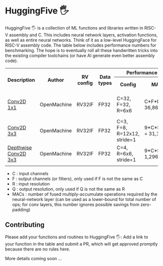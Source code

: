 # HuggingFive :raised_hand_with_fingers_splayed:
HuggingFive :raised_hand_with_fingers_splayed: is a collection of ML functions and libraries written in RISC-V assembly and C.  This includes neural network layers, activation functions, as well as entire neural networks. Think of it as a low-level HuggingFace for RISC-V assembly code.  The table below includes performance numbers for benchmarking.  The hope is to eventually roll all these handwritten tricks into the existing compiler toolchains (or have AI generate even better assembly code). 

<table>
  <tr>
    <th rowspan="2">Description</td>
    <th rowspan="2">Author</td>
    <th rowspan="2">RV config</td>
    <th rowspan="2">Data types</td>
    <th colspan="5">Performance numbers for an exemplary config</td>
    <th rowspan="2">Notes</td>
  </tr> <tr>
    <th>Config</td>
    <th>MACs</td>
    <th>Ops</td>
    <th><b>Register utilization</b></td>
    <th><b>Memory size (B)</b></td>   
  </tr> <tr>
    <!--- Conv2D 1x1 --->
    <td><a href='https://github.com/OpenMachine-ai/tinyfive/blob/main/layer_examples.py'>Conv2D 1x1</a></td>
    <td>OpenMachine</td>
    <td>RV32IF</td>
    <td>FP32</td>
    <td>C=32, F=32, R=6x6</td>
    <td>C*F*R*R = 36,864</td>
    <td>57,953</td>
    <td>8/31 x-regs, 21/32 f-regs</td>
    <td></td>
    <td></td>
  </tr> <tr>
    <!--- Conv2D 3x3 --->
    <td><a href='https://github.com/OpenMachine-ai/tinyfive/blob/main/layer_examples.py'>Conv2D 3x3</a></td>
    <td>OpenMachine</td>
    <td>RV32IF</td>
    <td>FP32</td>
    <td>C=3, F=8, R=12x12, stride=1</td>
    <td>9*C*F*R*R = 31,104</td>
    <td>TBD</td>
    <td>TBD</td>
    <td></td>
    <td></td>
  </tr> <tr>
    <!--- Depthwise Conv2D 3x3 --->
    <td><a href='https://github.com/OpenMachine-ai/tinyfive/blob/main/layer_examples.py'>Depthwise Conv2D 3x3</a></td>
    <td>OpenMachine</td>
    <td>RV32IF</td>
    <td>FP32</td>
    <td>C=4, R=6x6, stride=1</td>
    <td>9*C*R*R = 1,296</td>
    <td>TBD</td>
    <td>TBD</td>
    <td></td>
    <td></td>
  </tr> <tr>
    <!--- please add your entry here --->
    <td></td>
    <td></td>
    <td></td>
    <td></td>
    <td></td>
    <td></td>
    <td></td>
    <td></td>
    <td></td>
    <td></td>
  </tr>
</table>
<!--- Note: use HTML for the table above because markdown doesn't support cell-merging --->

- C : input channels
- F : output channels (or filters), only used if F is not the same as C
- R : input resolution
- Q : output resolution, only used if Q is not the same as R
- MACs : number of fused multiply-accumulate operations required by the neural-network layer (can be used as a lower-bound for total number of ops; for conv layers, this number ignores possible savings from zero-padding)  


## Contributing
Please add your functions and routines to HuggingFive :raised_hand_with_fingers_splayed:: Add a link to your function in the 
table and submit a PR, which will get approved promptly because there are no rules here.


More details coming soon ...
